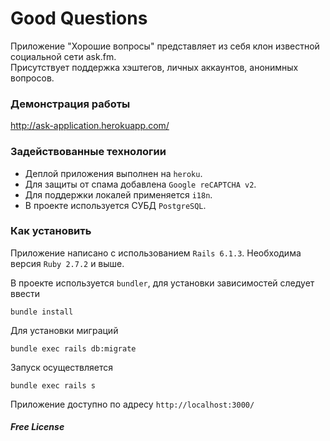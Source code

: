 # Good Questions

Приложение "Хорошие вопросы" представляет из себя клон известной социальной сети ask.fm.  
Присутствует поддержка хэштегов, личных аккаунтов, анонимных вопросов.

### Демонстрация работы

http://ask-application.herokuapp.com/

### Задействованные технологии

- Деплой приложения выполнен на `heroku`.
- Для защиты от спама добавлена `Google reCAPTCHA v2`.
- Для поддержки локалей применяется `i18n`.
- В проекте используется СУБД `PostgreSQL`.

### Как установить

Приложение написано с использованием `Rails 6.1.3`. Необходима версия `Ruby 2.7.2` и выше.

В проекте используется `bundler`, для установки зависимостей следует ввести

    bundle install

Для установки миграций

    bundle exec rails db:migrate

Запуск осуществляется

    bundle exec rails s

Приложение доступно по адресу `http://localhost:3000/`

##### Free License
